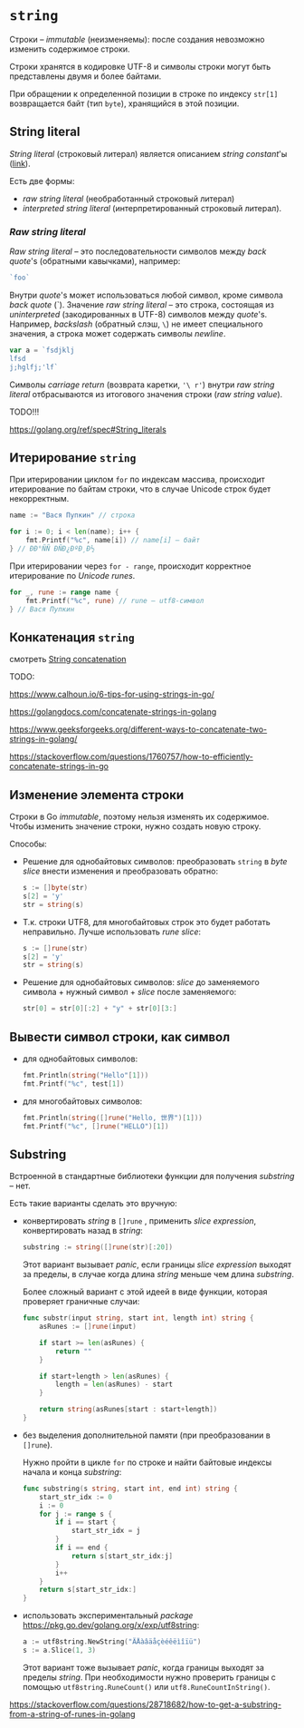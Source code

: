 # `string`

Строки – *immutable* (неизменяемы): после создания невозможно изменить содержимое строки.

Строки хранятся в кодировке UTF-8 и символы строки могут быть представлены двумя и более байтами. 

При обращении к определенной позиции в строке по индексу `str[1]` возвращается байт (тип `byte`), хранящийся в этой позиции. 



## String literal

*String literal* (строковый литерал) является описанием *string constant*'ы ([link](../lang.md#constant)). 

Есть две формы:

- *raw string literal* (необработанный строковый литерал) 
- *interpreted string literal* (интерпретированный строковый литерал).

### *Raw string literal*

*Raw string literal* – это последовательности символов между *back quote*'s (обратными кавычками), например:

```go
`foo`
```

Внутри *quote*'s может использоваться любой символ, кроме символа *back quote* (\`). Значение *raw string literal* – это строка, состоящая из *uninterpreted* (закодированных в UTF-8) символов между *quote*'s. Например, *backslash* (обратный слэш, `\`)  не имеет специального значения, а строка может содержать символы *newline*. 

```go
var a = `fsdjklj
lfsd
j;hglfj;'lf`
```





Символы *carriage return* (возврата каретки, `'\ r'`) внутри *raw string literal* отбрасываются из итогового значения строки (*raw string value*).

TODO!!!

https://golang.org/ref/spec#String_literals

## Итерирование `string`

При итерировании циклом `for` по индексам массива, происходит итерирование по байтам строки, что в случае Unicode строк будет некорректным.

```go
name := "Вася Пупкин" // строка

for i := 0; i < len(name); i++ {
	fmt.Printf("%c", name[i]) // name[i] — байт
} // ÐÐ°ÑÑ ÐÑÐ¿ÐºÐ¸Ð½
```

При итерировании через `for - range`, происходит корректное итерирование по *Unicode runes*.

```go
for _, rune := range name {
	fmt.Printf("%c", rune) // rune — utf8-символ
} // Вася Пупкин
```

## Конкатенация `string`

смотреть [String concatenation](../Lang.md#string-concatenation)

TODO:

https://www.calhoun.io/6-tips-for-using-strings-in-go/

https://golangdocs.com/concatenate-strings-in-golang

https://www.geeksforgeeks.org/different-ways-to-concatenate-two-strings-in-golang/

https://stackoverflow.com/questions/1760757/how-to-efficiently-concatenate-strings-in-go



## Изменение элемента строки

Строки в Go *immutable*, поэтому нельзя изменять их содержимое. Чтобы изменить значение строки, нужно создать новую строку.

Способы:

- Решение для однобайтовых символов: преобразовать `string` в *byte slice* внести изменения и преобразовать обратно:

  ```go
  s := []byte(str)
  s[2] = 'y'
  str = string(s)
  ```

- Т.к. строки UTF8, для многобайтовых строк это будет работать неправильно. Лучше использовать *rune slice*:

  ```go
  s := []rune(str)
  s[2] = 'y'
  str = string(s)
  ```

- Решение для однобайтовых символов: *slice* до заменяемого символа + нужный символ + *slice* после заменяемого:

  ```go
  str[0] = str[0][:2] + "y" + str[0][3:]
  ```

## Вывести символ строки, как символ

- для однобайтовых символов:

  ```go
  fmt.Println(string("Hello"[1]))
  fmt.Printf("%c", test[1])
  ```

- для многобайтовых символов:

  ```go
  fmt.Println(string([]rune("Hello, 世界")[1]))
  fmt.Printf("%c", []rune("HELLO")[1])
  ```

  

## Substring

Встроенной в стандартные библиотеки функции для получения *substring* – нет.

Есть такие варианты сделать это вручную:

- конвертировать *string* в `[]rune` , применить *slice expression*, конвертировать назад в *string*: 

  ```go
  substring := string([]rune(str)[:20])
  ```

  Этот вариант вызывает *panic*, если границы *slice expression* выходят за пределы, в случае когда длина *string* меньше чем длина *substring*. 

  Более сложный вариант с этой идеей в виде функции, которая проверяет граничные случаи:

  ```go
  func substr(input string, start int, length int) string {
      asRunes := []rune(input)
  
      if start >= len(asRunes) {
          return ""
      }
  
      if start+length > len(asRunes) {
          length = len(asRunes) - start
      }
  
      return string(asRunes[start : start+length])
  }
  ```

  

- без выделения дополнительной памяти (при преобразовании в `[]rune`).

  Нужно пройти в цикле `for` по строке и найти байтовые индексы начала и конца *substring*:

  ```go
  func substring(s string, start int, end int) string {
      start_str_idx := 0
      i := 0
      for j := range s {
          if i == start {
              start_str_idx = j
          }
          if i == end {
              return s[start_str_idx:j]
          }
          i++
      }
      return s[start_str_idx:]
  }
  ```

- использовать экспериментальный *package* https://pkg.go.dev/golang.org/x/exp/utf8string:

  ```go
  a := utf8string.NewString("ÄÅàâäåçèéêëìîïü")
  s := a.Slice(1, 3)
  ```

  Этот вариант тоже вызывает *panic*,  когда границы выходят за пределы *string*. При необходимости нужно проверить границы с помощью `utf8string.RuneCount()` или `utf8.RuneCountInString()`.

https://stackoverflow.com/questions/28718682/how-to-get-a-substring-from-a-string-of-runes-in-golang